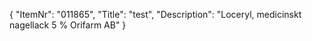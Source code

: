 {
  "ItemNr": "011865",
  "Title": "test",
  "Description": "Loceryl, medicinskt nagellack 5 % Orifarm AB"
}